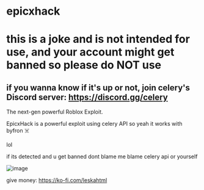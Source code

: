 # epicxhack
# this is a joke and is not intended for use, and your account might get banned so please do NOT use
## if you wanna know if it's up or not, join celery's Discord server: https://discord.gg/celery

The next-gen powerful Roblox Exploit.

EpicxHack is a powerful exploit using celery API so yeah it works with byfron ☠️

lol

if its detected and u get banned dont blame me blame celery api or yourself

![image](https://user-images.githubusercontent.com/82216890/213182289-162fafd6-140a-4dc4-850d-d61de8010a80.png)











give money: https://ko-fi.com/leskahtml
